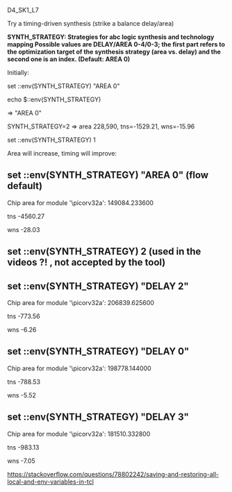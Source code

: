 D4_SK1_L7

Try a timing-driven synthesis (strike a balance delay/area)

**SYNTH_STRATEGY: Strategies for abc logic synthesis and technology mapping
Possible values are DELAY/AREA 0-4/0-3; the first part refers to the optimization target of the synthesis strategy (area vs. delay) and the second one is an index.
(Default: AREA 0)**

Initially:

set ::env(SYNTH_STRATEGY) "AREA 0"

echo $::env(SYNTH_STRATEGY)

=> "AREA 0"

SYNTH_STRATEGY=2 => area 228,590, tns=-1529.21, wns=-15.96



set ::env(SYNTH_STRATEGY) 1

Area will increase, timing will improve:



## set ::env(SYNTH_STRATEGY) "AREA 0"  (flow default)

Chip area for module '\picorv32a': 149084.233600

tns -4560.27

wns -28.03



## set ::env(SYNTH_STRATEGY) 2  (used in the videos ?! , not accepted by the tool)



## set ::env(SYNTH_STRATEGY) "DELAY 2"

Chip area for module '\picorv32a': 206839.625600

tns -773.56

wns -6.26



## set ::env(SYNTH_STRATEGY) "DELAY 0"

Chip area for module '\picorv32a': 198778.144000

tns -788.53

wns -5.52


## set ::env(SYNTH_STRATEGY) "DELAY 3"

Chip area for module '\picorv32a': 181510.332800

tns -983.13

wns -7.05



https://stackoverflow.com/questions/78802242/saving-and-restoring-all-local-and-env-variables-in-tcl









